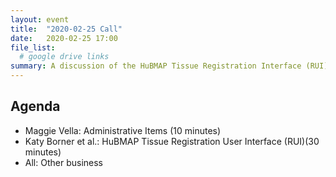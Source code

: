 ```yaml
---
layout: event
title:  "2020-02-25 Call"
date:   2020-02-25 17:00
file_list:
  # google drive links
summary: A discussion of the HuBMAP Tissue Registration Interface (RUI) with guest speaker Katy Borner and team.
---
```

## Agenda
- Maggie Vella: Administrative Items (10 minutes)
- Katy Borner et al.: HuBMAP Tissue Registration User Interface (RUI)(30 minutes)
- All: Other business
